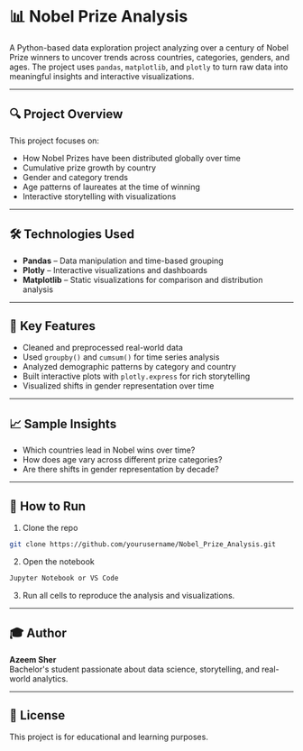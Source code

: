 # 📊 Nobel Prize Analysis

A Python-based data exploration project analyzing over a century of Nobel Prize winners to uncover trends across countries, categories, genders, and ages. The project uses `pandas`, `matplotlib`, and `plotly` to turn raw data into meaningful insights and interactive visualizations.

---

## 🔍 Project Overview

This project focuses on:
- How Nobel Prizes have been distributed globally over time
- Cumulative prize growth by country
- Gender and category trends
- Age patterns of laureates at the time of winning
- Interactive storytelling with visualizations

---

## 🛠 Technologies Used

- **Pandas** – Data manipulation and time-based grouping  
- **Plotly** – Interactive visualizations and dashboards  
- **Matplotlib** – Static visualizations for comparison and distribution analysis  

---


## 📌 Key Features

- Cleaned and preprocessed real-world data  
- Used `groupby()` and `cumsum()` for time series analysis  
- Analyzed demographic patterns by category and country  
- Built interactive plots with `plotly.express` for rich storytelling  
- Visualized shifts in gender representation over time  

---

## 📈 Sample Insights

- Which countries lead in Nobel wins over time?  
- How does age vary across different prize categories?  
- Are there shifts in gender representation by decade?

---

## 🚀 How to Run

1. Clone the repo  
```bash
git clone https://github.com/yourusername/Nobel_Prize_Analysis.git
```

2. Open the notebook  
```bash
Jupyter Notebook or VS Code
```

3. Run all cells to reproduce the analysis and visualizations.

---

## 🎓 Author

**Azeem Sher**  
Bachelor's student passionate about data science, storytelling, and real-world analytics.

---

## 📌 License

This project is for educational and learning purposes.
